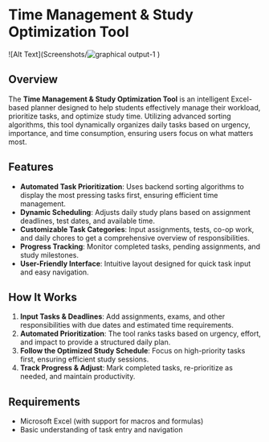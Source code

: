 # Time Management & Study Optimization Tool

![Alt Text](Screenshots/![graphical output-1](https://github.com/user-attachments/assets/436624d4-b105-496d-8199-27d8edb39bff)
)


## Overview
The **Time Management & Study Optimization Tool** is an intelligent Excel-based planner designed to help students effectively manage their workload, prioritize tasks, and optimize study time. Utilizing advanced sorting algorithms, this tool dynamically organizes daily tasks based on urgency, importance, and time consumption, ensuring users focus on what matters most.

## Features
- **Automated Task Prioritization**: Uses backend sorting algorithms to display the most pressing tasks first, ensuring efficient time management.
- **Dynamic Scheduling**: Adjusts daily study plans based on assignment deadlines, test dates, and available time.
- **Customizable Task Categories**: Input assignments, tests, co-op work, and daily chores to get a comprehensive overview of responsibilities.
- **Progress Tracking**: Monitor completed tasks, pending assignments, and study milestones.
- **User-Friendly Interface**: Intuitive layout designed for quick task input and easy navigation.

## How It Works
1. **Input Tasks & Deadlines**: Add assignments, exams, and other responsibilities with due dates and estimated time requirements.
2. **Automated Prioritization**: The tool ranks tasks based on urgency, effort, and impact to provide a structured daily plan.
3. **Follow the Optimized Study Schedule**: Focus on high-priority tasks first, ensuring efficient study sessions.
4. **Track Progress & Adjust**: Mark completed tasks, re-prioritize as needed, and maintain productivity.

## Requirements
- Microsoft Excel (with support for macros and formulas)
- Basic understanding of task entry and navigation


